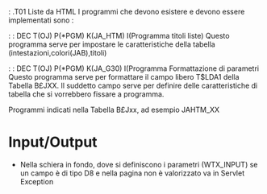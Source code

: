 
 : .T01 Liste da HTML
I programmi che devono esistere e devono essere implementati sono : 

 :  : DEC T(OJ) P(\*PGM) K(JA_HTM) I(Programma titoli liste)
Questo programma serve per impostare le caratteristiche della
tabella (intestazioni,colori(JAB),titoli)

 :  : DEC T(OJ) P(\*PGM) K(JA_G30) I(Programma Formattazione di parametri
Questo programma serve per formattare il campo libero T$LDA1 della  Tabella B£JXX.
Il suddetto campo serve per definire delle caratteristiche di tabella che si vorrebbero
fissare a programma.

Programmi indicati nella Tabella B£Jxx, ad esempio JAHTM_XX

# Input/Output

- Nella schiera in fondo, dove si definiscono i parametri (WTX_INPUT) se un campo è di tipo D8 e
  nella pagina non è valorizzato va in Servlet Exception


